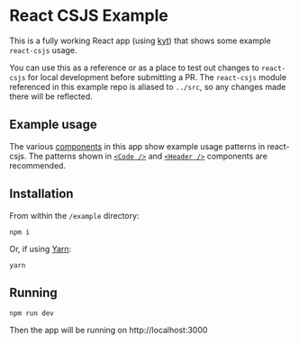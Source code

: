 # React CSJS Example

This is a fully working React app (using [kyt](https://github.com/NYTimes/kyt)) that shows some example `react-csjs` usage.

You can use this as a reference or as a place to test out changes to `react-csjs` for local development before submitting a PR. The `react-csjs` module referenced in this example repo is aliased to `../src`, so any changes made there will be reflected.

## Example usage

The various [components](./components) in this app show example usage patterns in react-csjs. The patterns shown in [`<Code />`](./components/Code/index.js) and [`<Header />`](./components/Header/index.js) components are recommended.

## Installation

From within the `/example` directory:

```
npm i
```

Or, if using [Yarn](https://github.com/yarnpkg/yarn):

```
yarn
```

## Running

```
npm run dev
```

Then the app will be running on http://localhost:3000

